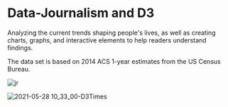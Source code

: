 # Data-Journalism and D3
 Analyzing the current trends shaping people's lives, as well as creating charts, graphs, and interactive elements to help readers understand findings.
 
The data set is based on 2014 ACS 1-year estimates from the US Census Bureau.

![jr](https://user-images.githubusercontent.com/70447525/119998654-e6a14a00-bf9e-11eb-8c24-6a7a6265de38.gif)

![2021-05-28 10_33_00-D3Times](https://user-images.githubusercontent.com/70447525/119999781-1b61d100-bfa0-11eb-8c04-157df2d77c3a.jpg)
